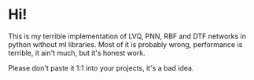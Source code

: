 # Hi!

This is my terrible implementation of LVQ, PNN, RBF and DTF networks in python without ml libraries. Most of it is probably wrong, performance is terrible, it ain't much, but it's honest work.

Please don't paste it 1:1 into your projects, it's a bad idea.
